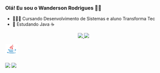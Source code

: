 ### Olá! Eu sou o Wanderson Rodrigues 👋🏽

- 👨🏽‍💻 Cursando Desenvolvimento de Sistemas e aluno Transforma Tec
- 🌱 Estudando Java ☕

<div align="center">
  <a href="https://github.com/Wandersonrp">
  <img height="100em" src="https://github-readme-stats.vercel.app/api?username=Wandersonrp&show_icons=true&theme=github_dark&include_all_commits=true&count_private=true"/>
  <img height="100em" src="https://github-readme-stats.vercel.app/api/top-langs/?username=Wandersonrp&layout=compact&langs_count=7&theme=github_dark"/>
</div>
<div style="display: inline_block"><br>
  <img align="center" alt="Wanderson-Java" height="30" width="40" src="https://raw.githubusercontent.com/devicons/devicon/master/icons/java/java-original.svg">
</div>
  
##

<div>
    <a href="https://www.linkedin.com/in/wanderson-rodriguesp/" target="_blank"><img src="https://img.shields.io/badge/-LinkedIn-%230077B5?style=for-the-badge&logo=linkedin&logoColor=white" target="_blank"></a> 
   <a href="https://www.instagram.com/wanderson_rodriguesp/" target="_blank"><img src="https://img.shields.io/badge/-Instagram-%23E4405F?style=for-the-badge&logo=instagram&logoColor=white" target="_blank"></a>
<div>  
  
